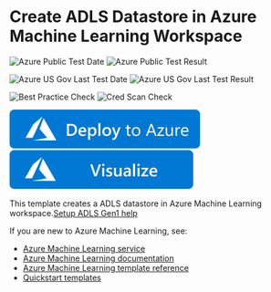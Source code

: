 # Create ADLS Datastore in Azure Machine Learning Workspace

![Azure Public Test Date](https://azurequickstartsservice.blob.core.windows.net/badges/101-datastore-create-adls/PublicLastTestDate.svg)
![Azure Public Test Result](https://azurequickstartsservice.blob.core.windows.net/badges/101-datastore-create-adls/PublicDeployment.svg)

![Azure US Gov Last Test Date](https://azurequickstartsservice.blob.core.windows.net/badges/101-datastore-create-adls/FairfaxLastTestDate.svg)
![Azure US Gov Last Test Result](https://azurequickstartsservice.blob.core.windows.net/badges/101-datastore-create-adls/FairfaxDeployment.svg)

![Best Practice Check](https://azurequickstartsservice.blob.core.windows.net/badges/101-datastore-create-adls/BestPracticeResult.svg)
![Cred Scan Check](https://azurequickstartsservice.blob.core.windows.net/badges/101-datastore-create-adls/CredScanResult.svg)

[![Deploy To Azure](https://raw.githubusercontent.com/Azure/azure-quickstart-templates/master/1-CONTRIBUTION-GUIDE/images/deploytoazure.svg?sanitize=true)](https://portal.azure.com/#create/Microsoft.Template/uri/https%3A%2F%2Fraw.githubusercontent.com%2FAzure%2Fazure-quickstart-templates%2Fmaster%2F101-datastore-create-adls%2Fazuredeploy.json)
[![Visualize](https://raw.githubusercontent.com/Azure/azure-quickstart-templates/master/1-CONTRIBUTION-GUIDE/images/visualizebutton.svg?sanitize=true)](http://armviz.io/#/?load=https%3A%2F%2Fraw.githubusercontent.com%2FAzure%2Fazure-quickstart-templates%2Fmaster%2F101-datastore-create-adls%2Fazuredeploy.json)

This template creates a ADLS datastore in Azure Machine Learning workspace.[Setup ADLS Gen1 help](https://docs.microsoft.com/en-us/azure/data-lake-store/)

If you are new to Azure Machine Learning, see:

- [Azure Machine Learning service](https://azure.microsoft.com/services/machine-learning-service/)
- [Azure Machine Learning documentation](https://docs.microsoft.com/azure/machine-learning/)
- [Azure Machine Learning template reference](https://docs.microsoft.com/azure/templates/microsoft.machinelearningservices/allversions)
- [Quickstart templates](https://azure.microsoft.com/resources/templates/)